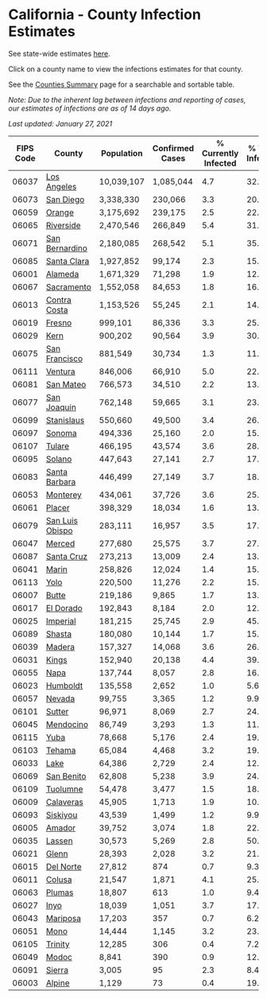 # California - County Infection Estimates

See state-wide estimates [here](/infections/us-ca).

Click on a county name to view the infections estimates for that county.

See the [Counties Summary](/infections/summary-counties) page for a searchable and sortable table.

*Note: Due to the inherent lag between infections and reporting of cases, our estimates of infections are as of 14 days ago.*

*Last updated: January 27, 2021*

|   FIPS Code |                             County |   Population |   Confirmed Cases |   % Currently Infected |   % Total Infected |
|-------------|------------------------------------|--------------|-------------------|------------------------|--------------------|
|       06037 |         [Los Angeles](los-angeles) |   10,039,107 |         1,085,044 |                    4.7 |               32.4 |
|       06073 |             [San Diego](san-diego) |    3,338,330 |           230,066 |                    3.3 |               20.2 |
|       06059 |                   [Orange](orange) |    3,175,692 |           239,175 |                    2.5 |               22.8 |
|       06065 |             [Riverside](riverside) |    2,470,546 |           266,849 |                    5.4 |               31.6 |
|       06071 |   [San Bernardino](san-bernardino) |    2,180,085 |           268,542 |                    5.1 |               35.8 |
|       06085 |         [Santa Clara](santa-clara) |    1,927,852 |            99,174 |                    2.3 |               15.4 |
|       06001 |                 [Alameda](alameda) |    1,671,329 |            71,298 |                    1.9 |               12.9 |
|       06067 |           [Sacramento](sacramento) |    1,552,058 |            84,653 |                    1.8 |               16.1 |
|       06013 |       [Contra Costa](contra-costa) |    1,153,526 |            55,245 |                    2.1 |               14.4 |
|       06019 |                   [Fresno](fresno) |      999,101 |            86,336 |                    3.3 |               25.7 |
|       06029 |                       [Kern](kern) |      900,202 |            90,564 |                    3.9 |               30.4 |
|       06075 |     [San Francisco](san-francisco) |      881,549 |            30,734 |                    1.3 |               11.1 |
|       06111 |                 [Ventura](ventura) |      846,006 |            66,910 |                    5.0 |               22.7 |
|       06081 |             [San Mateo](san-mateo) |      766,573 |            34,510 |                    2.2 |               13.8 |
|       06077 |         [San Joaquin](san-joaquin) |      762,148 |            59,665 |                    3.1 |               23.8 |
|       06099 |           [Stanislaus](stanislaus) |      550,660 |            49,500 |                    3.4 |               26.8 |
|       06097 |                   [Sonoma](sonoma) |      494,336 |            25,160 |                    2.0 |               15.0 |
|       06107 |                   [Tulare](tulare) |      466,195 |            43,574 |                    3.6 |               28.5 |
|       06095 |                   [Solano](solano) |      447,643 |            27,141 |                    2.7 |               17.8 |
|       06083 |     [Santa Barbara](santa-barbara) |      446,499 |            27,149 |                    3.7 |               18.4 |
|       06053 |               [Monterey](monterey) |      434,061 |            37,726 |                    3.6 |               25.5 |
|       06061 |                   [Placer](placer) |      398,329 |            18,034 |                    1.6 |               13.3 |
|       06079 | [San Luis Obispo](san-luis-obispo) |      283,111 |            16,957 |                    3.5 |               17.4 |
|       06047 |                   [Merced](merced) |      277,680 |            25,575 |                    3.7 |               27.4 |
|       06087 |           [Santa Cruz](santa-cruz) |      273,213 |            13,009 |                    2.4 |               13.8 |
|       06041 |                     [Marin](marin) |      258,826 |            12,024 |                    1.4 |               15.2 |
|       06113 |                       [Yolo](yolo) |      220,500 |            11,276 |                    2.2 |               15.1 |
|       06007 |                     [Butte](butte) |      219,186 |             9,865 |                    1.7 |               13.1 |
|       06017 |             [El Dorado](el-dorado) |      192,843 |             8,184 |                    2.0 |               12.2 |
|       06025 |               [Imperial](imperial) |      181,215 |            25,745 |                    2.9 |               45.0 |
|       06089 |                   [Shasta](shasta) |      180,080 |            10,144 |                    1.7 |               15.8 |
|       06039 |                   [Madera](madera) |      157,327 |            14,068 |                    3.6 |               26.3 |
|       06031 |                     [Kings](kings) |      152,940 |            20,138 |                    4.4 |               39.6 |
|       06055 |                       [Napa](napa) |      137,744 |             8,057 |                    2.8 |               16.9 |
|       06023 |               [Humboldt](humboldt) |      135,558 |             2,652 |                    1.0 |                5.6 |
|       06057 |                   [Nevada](nevada) |       99,755 |             3,365 |                    1.2 |                9.9 |
|       06101 |                   [Sutter](sutter) |       96,971 |             8,069 |                    2.7 |               24.3 |
|       06045 |             [Mendocino](mendocino) |       86,749 |             3,293 |                    1.3 |               11.1 |
|       06115 |                       [Yuba](yuba) |       78,668 |             5,176 |                    2.4 |               19.1 |
|       06103 |                   [Tehama](tehama) |       65,084 |             4,468 |                    3.2 |               19.5 |
|       06033 |                       [Lake](lake) |       64,386 |             2,729 |                    2.4 |               12.1 |
|       06069 |           [San Benito](san-benito) |       62,808 |             5,238 |                    3.9 |               24.5 |
|       06109 |               [Tuolumne](tuolumne) |       54,478 |             3,477 |                    1.5 |               18.3 |
|       06009 |             [Calaveras](calaveras) |       45,905 |             1,713 |                    1.9 |               10.8 |
|       06093 |               [Siskiyou](siskiyou) |       43,539 |             1,499 |                    1.2 |                9.9 |
|       06005 |                   [Amador](amador) |       39,752 |             3,074 |                    1.8 |               22.4 |
|       06035 |                   [Lassen](lassen) |       30,573 |             5,269 |                    2.8 |               50.8 |
|       06021 |                     [Glenn](glenn) |       28,393 |             2,028 |                    3.2 |               21.0 |
|       06015 |             [Del Norte](del-norte) |       27,812 |               874 |                    0.7 |                9.3 |
|       06011 |                   [Colusa](colusa) |       21,547 |             1,871 |                    4.1 |               25.8 |
|       06063 |                   [Plumas](plumas) |       18,807 |               613 |                    1.0 |                9.4 |
|       06027 |                       [Inyo](inyo) |       18,039 |             1,051 |                    3.7 |               17.0 |
|       06043 |               [Mariposa](mariposa) |       17,203 |               357 |                    0.7 |                6.2 |
|       06051 |                       [Mono](mono) |       14,444 |             1,145 |                    3.2 |               23.9 |
|       06105 |                 [Trinity](trinity) |       12,285 |               306 |                    0.4 |                7.2 |
|       06049 |                     [Modoc](modoc) |        8,841 |               390 |                    0.9 |               12.5 |
|       06091 |                   [Sierra](sierra) |        3,005 |                95 |                    2.3 |                8.4 |
|       06003 |                   [Alpine](alpine) |        1,129 |                73 |                    0.4 |               19.5 |